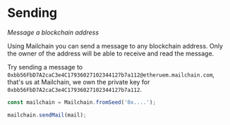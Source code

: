 # Sending

_Message a blockchain address_

Using Mailchain you can send a message to any blockchain address. Only the owner of the address will be able to receive and read the message.

Try sending a message to `0xbb56FbD7A2caC3e4C17936027102344127b7a112@etheruem.mailchain.com`, that's us at Mailchain, we own the private key for `0xbb56FbD7A2caC3e4C17936027102344127b7a112`.

```typescript
const mailchain = Mailchain.fromSeed('0x....');

mailchain.sendMail(mail);
```
